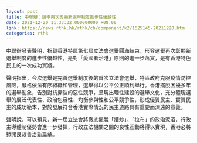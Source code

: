 ```yaml
---
layout: post
title: 中聯辦︰選舉再次彰顯新選舉制度進步性優越性
date: 2021-12-20 11:33:32.000000000 +08:00
link: https://news.rthk.hk/rthk/ch/component/k2/1625145-20211220.htm
categories: rthk
---
```


中聯辦發表聲明，祝賀香港特區第七屆立法會選舉圓滿結束，形容選舉再次彰顯新選舉制度的進步性優越性，是對「愛國者治港」原則的進一步落實，是有香港特色民主的一次成功實踐。
 
聲明指出，今次選舉是完善選舉制度後的首次立法會選舉，特區政府克服疫情防控風險，嚴格依法有序組織和管理，選舉得以公平公正順利舉行。香港擺脫困擾多年的選舉亂象，告別對抗撕裂的惡性競爭，呈現出理性建設的選舉文化，充分體現選舉的廣泛代表性、政治包容性、均衡參與性和公平競爭性，形成優質民主、實質民主的成功範本，對於發展符合香港實際情況的民主道路具有重要而深遠的意義。
 
聲明說，可以預見，新一屆立法會將徹底擺脫「攬炒」、「拉布」的政治泥沼，行政主導體制優勢會進一步發揮，行政立法機關之間的良性互動將得以實現，香港必將掀開良政善治新篇章。
